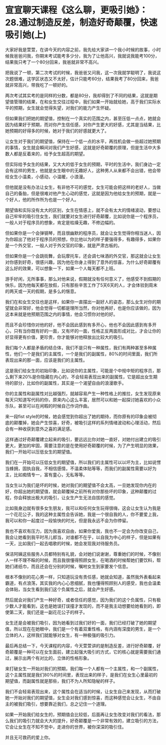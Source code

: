 # 宣宣聊天课程《这么聊，更吸引她》：28.通过制造反差，制造好奇颠覆，快速吸引她(上)

大家好我是萱萱，在讲今天的内容之前，我先给大家讲一个我小时候的故事，小时候我爸爸问我，你期末考试能考多少分，我为了让他高兴，我就说我能考100分，结果我只考了一个80分回来，我爸就非常不高兴。

把我说了一顿，第二次考试的时候，我爸爸又问我，这一次我就学聪明了，我说这次题很难，这学区状态又不太好，估计只能考60分，结果我考了80分回来，我爸就非常高兴，带我吃了一顿好的。

两次考试其实考的是同样的分数，都是80分，我却得到了不同的结果，这就是期望值管理的结果，在和女生交往过程中，我们如果一开始就给她，高于我们实际水平的预期，女生就会觉得失望，对我们的能力产生怀疑。

但如果我们把她的期望值，控制在一个真实的范围之内，甚至压低一点点，她就会因为结果好于预期，而对你产生信任感，对你产生更大的好感，尤其是当结果，比她预期的好得多的时候，她对于我们的好感就更大了。

让女生对于我们的期望值，保持在一个低一点的水平，再找机会做一些超过她预期的事情，女生就会瞬间对我们产生好感，这就是好奇颠覆的原理，但是生活中大多数人都是反着来的，给予女生超高的期望。

但实际给予女生的结果，又大大的低于女生的预期，平时的生活中，我们身边一定会有这样的男生，他就是女生眼中的无趣好人，这种男人从来都不会出错，他会带给女生小温柔，小感动，小温暖，小浪漫。

但他就是没有办法让女生，有非他不可的感觉，女生可能会把这样的老好人，当做自己的备胎，但是很难对他产生心动的感觉，这就是因为他给女生的预期，就是一个好人，他的所作所为也是一个好人。

期望值和实际没有太大的区别，女生在情感上，就不会有太大的情绪波动，要想让自己牢牢的吸引住女生，我们就要对女生进行好奇颠覆，比如说你是一个程序员，一般人对于程序员的想象，肯定是枯燥无趣，不修边幅的。

但如果你是一个会弹钢琴，而且很幽默的程序员，就会让女生觉得你相当迷人，因为你超出了他对于程序员的预想，你比他以为的样子要强得多，有趣得多，如果你是一个外交官，一般人对于外交官的印象，就是严肃古板的。

但如果你是一个会跳街舞，会玩摩托车，还会调七味酒的外交官，那这就会让女生对你感到好奇，很感兴趣，因为他在你身上得到了意外的惊喜，为什么好奇颠覆有这么好的效果，可以想象一下，如果一个人每天都不上班。

游手好闲，无所事事，那么对他来说，假期就没有任何意义了，他感受不到假期的快乐，因为他每天都在放假，只有那些辛苦工作了5天6天的人，才会体验到周末的两天或一天的假期，是多么的惬意。

我们在和女生交往也是这样，如果你一直摆出一副好人的姿态，那么女生对你的期望就会非常好，他会觉得一切都是理所当然，你对他再好，也是你应该做的，因为这本来就是他预期范围之内的事情，他会习惯你对他的好。

而且不会珍惜你对他的好，他不会因此感到有多开心，他也不会因此感到有多开心，只有当你既有好的一面，又有坏的一面，性格正反两面形成对比，才会让你的好显得更有价值，更珍贵，你才能够对他释放出比较大的吸引。

我们每个人都是矛盾的结合体，我们不是只有一种属性，我们有两种甚至多种属性，他们一个是我们的主属性，一个是我们的副属性，80%的时间里面，我们所表现出来的那一面，应该是我们的主属性。

这是我们给女生的初始印象，比如说你的主属性，可能是个中规中矩的程序员，那么剩下来20%是你隐藏在内心的，不会轻易表现出来的副属性，它是超出女生期待的部分，比如你的副属性，其实是一个渴望自由的浪漫歌手。

你的主属性和副属性对比越强烈，就越容易产生一种性格上的推拉，女生发现原来每天只知道写代码的你，原来内心这么丰富，居然可以和她一起探讨她喜欢的小众乐队，甚至可以在闲暇的时候自己作词作曲。

来一段fist style的时候，她会感觉到你超出了她的期待，而你原有的印象会被彻底的颠覆掉，她会产生惊喜，好奇，被吸引这样的系列情绪波动和心理活动，然后会有一种收获到意外之喜的满足感。

这样通过好奇颠覆建立起来的吸引，要远远比你对她一直好，对她付出建立的吸引更大，更加的牢固，需要注意的是在使用好奇颠覆的时候，为了产生明显的效果，我们一开始可以压低女生的期望值。

我们在一开始可以压低女生的期望值，所以我们的主属性可以以坏为主，比如说愣当蜂拥，固执自我，不相信感情，不温柔体贴等等，而我们的副属性需要以好为主，比如痴情专一，富有童心，无私等等。

当女生以为我们是坏的时候，她对我们的期望值不会太高，一旦她发现你内在的好，你超出她的期望值，就会颠覆掉之前所有对你那些坏的印象，这种颠覆的过程，你会释放出极大的吸引，让女生产生无法自拔的感觉。

比如我身边就有很多女生朋友，我可以和任何女生玩得很嗨，这会让女生认为我是一个花花公子，我的这种主属性会告诉她，我是一个很自我的人，你不要爱上我，我可以和你一起度过一段愉快的时光，但是我永远不会为你停留。

我也不喜欢有压力，因为我喜欢自由，如果你爱我，我也不一定会为你改变自己，我会让她看到我平时吊儿郎当，对谁都不在乎，以自我为中心的样子，但是如果有一天，比如我们一起去唱歌的时候，她会发现我对待服务员。

保洁阿姨这些服务人员都特别有礼貌，会对她们说谢谢，尊重她们的时候，不像别人一样不理不睬的时候，而且我很懂得照顾女生，在喝酒的时候帮她们要饮料，帮她们递纸巾，而且还会在分别的时候，嘱咐女生到家要发个信息。

根本不像别的花心男一样，只知道玩没有责任感，她就会知道，虽然我外表看起来霸道，有点浪荡，其实我的内心心思细腻，我也懂得照顾别人的感受，我也会温柔会体贴，当女生看到我们这个负属性之后，就会产生好感。

然后就会对我们产生一种好奇，或者信任的感觉，因为我们的这个负属性，只有极少数人才能看到，这也是她误打误撞才发现的，而不是我主动想要给她看到的，即使第二天，我们还是一副花花公子的样子。

女生还是会被我们吸引，因为她看到过我们好的一面，我们已经打破了她的期望值，所以现在在她眼中，我们是一个有着双重性格，有内涵有深度的男生，是一个立体的人，这样我们就能够对女生，有一种极强的吸引力。

最后再总结一下，今天课程的内容，今天萱萱讲的是制造反差，进行好奇颠覆，好奇颠覆是一种可以在女生面前，建立起强大吸引的方式，它的核心就是需要我们通过，展示出两个有对比的，立体的性格形象。

来打破女生一开始对我们的预期，我们每一个人都有一个主属性，和一个副属性，这个主属性就是我们80%的时间里，表现出来的样子，是我们在女生心里最初的期望值，而副属性就是那些，我们不为人所知隐秘的样子。

我们不会轻易表现出来，这个属性会在适当的时候，让女生自己来发现，从而打破她一开始对我们的期望值，女生会对我们感到惊喜，而这种感觉会让女生，不由自主的被我们吸引，想要靠近我们，总之记住一个道理。

如果一开始我们给女生的，预期值会比较低，后面再让女生改变对我们的看法，那么我们的吸引力就会大大的提升，好奇颠覆是一个非常有效的，建立吸引的方法，它会让女生在不知不觉中，走进你的世界，被你深深的吸引住。

并且无可救药的爱上你。